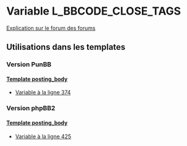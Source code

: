 # Variable L_BBCODE_CLOSE_TAGS
[Explication sur le forum des forums](http://forum.forumactif.com/t294113-listing-des-variables#L_BBCODE_CLOSE_TAGS)
## Utilisations dans les templates
### Version PunBB
#### [Template posting_body](punbb/posting_body.md)
* [Variable à la ligne 374](../punbb/posting_body.tpl#L374)
### Version phpBB2
#### [Template posting_body](subsilver/posting_body.md)
* [Variable à la ligne 425](../subsilver/posting_body.tpl#L425)